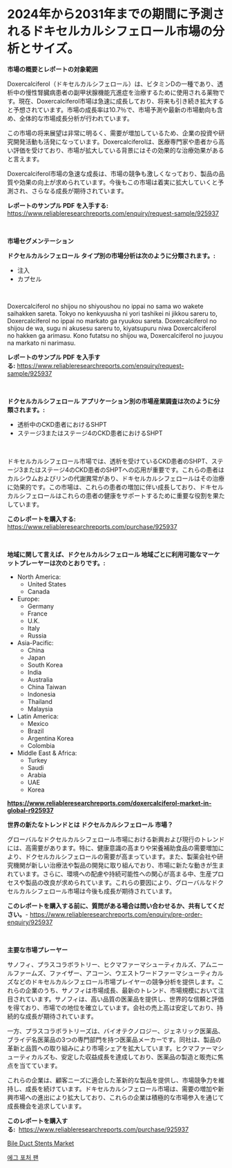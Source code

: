 <p><h1>2024年から2031年までの期間に予測されるドキセルカルシフェロール市場の分析とサイズ。</h1></p><p><strong>市場の概要とレポートの対象範囲</strong></p>
<p><p>Doxercalciferol（ドキセルカルシフェロール）は、ビタミンDの一種であり、透析中の慢性腎臓病患者の副甲状腺機能亢進症を治療するために使用される薬物です。現在、Doxercalciferol市場は急速に成長しており、将来も引き続き拡大すると予想されています。市場の成長率は10.7％で、市場予測や最新の市場動向も含め、全体的な市場成長分析が行われています。</p><p>この市場の将来展望は非常に明るく、需要が増加しているため、企業の投資や研究開発活動も活発になっています。Doxercalciferolは、医療専門家や患者から高い評価を受けており、市場が拡大している背景にはその効果的な治療効果があると言えます。</p><p>Doxercalciferol市場の急速な成長は、市場の競争も激しくなっており、製品の品質や効果の向上が求められています。今後もこの市場は着実に拡大していくと予測され、さらなる成長が期待されています。</p></p>
<p><strong>レポートのサンプル PDF を入手する:</strong> <a href="https://www.reliableresearchreports.com/enquiry/request-sample/925937">https://www.reliableresearchreports.com/enquiry/request-sample/925937</a></p>
<p>&nbsp;</p>
<p><strong>市場セグメンテーション</strong></p>
<p><strong>ドクセルカルシフェロール タイプ別の市場分析は次のように分類されます。:</strong></p>
<p><ul><li>注入</li><li>カプセル</li></ul></p>
<p>&nbsp;</p>
<p><p>Doxercalciferol no shijou no shiyoushou no ippai no sama wo wakete saihakken sareta. Tokyo no kenkyuusha ni yori tashikei ni jikkou sareru to, Doxercalciferol no ippai no markato ga ryuukou sareta. Doxercalciferol no shijou de wa, sugu ni akusesu sareru to, kiyatsupuru niwa Doxercalciferol no hakken ga arimasu. Kono futatsu no shijou wa, Doxercalciferol no juuyou na markato ni narimasu.</p></p>
<p><strong>レポートのサンプル PDF を入手する:</strong>&nbsp;<a href="https://www.reliableresearchreports.com/enquiry/request-sample/925937">https://www.reliableresearchreports.com/enquiry/request-sample/925937</a></p>
<p>&nbsp;</p>
<p><strong> ドクセルカルシフェロール アプリケーション別の市場産業調査は次のように分類されます。:</strong></p>
<p><ul><li>透析中のCKD患者におけるSHPT</li><li>ステージ3またはステージ4のCKD患者におけるSHPT</li></ul></p>
<p>&nbsp;</p>
<p><p>ドキセルカルシフェロール市場では、透析を受けているCKD患者のSHPT、ステージ3またはステージ4のCKD患者のSHPTへの応用が重要です。これらの患者はカルシウムおよびリンの代謝異常があり、ドキセルカルシフェロールはその治療に効果的です。この市場は、これらの患者の増加に伴い成長しており、ドキセルカルシフェロールはこれらの患者の健康をサポートするために重要な役割を果たしています。</p></p>
<p><strong>このレポートを購入する:</strong>&nbsp; <a href="https://www.reliableresearchreports.com/purchase/925937">https://www.reliableresearchreports.com/purchase/925937</a></p>
<p>&nbsp;</p>
<p><strong>地域に関して言えば、ドクセルカルシフェロール 地域ごとに利用可能なマーケットプレーヤーは次のとおりです。:</strong></p>
<p><ul>
    <li>
        North America:
        <ul>
            <li>United States</li>
            <li>Canada</li>
        </ul>
    </li>
    <li>
        Europe:
        <ul>
            <li>Germany</li>
            <li>France</li>
            <li>U.K.</li>
            <li>Italy</li>
            <li>Russia</li>
        </ul>
    </li>
    <li>
        Asia-Pacific:
        <ul>
            <li>China</li>
            <li>Japan</li>
            <li>South Korea</li>
            <li>India</li>
            <li>Australia</li>
            <li>China Taiwan</li>
            <li>Indonesia</li>
            <li>Thailand</li>
            <li>Malaysia</li>
        </ul>
    </li>
    <li>
        Latin America:
        <ul>
            <li>Mexico</li>
            <li>Brazil</li>
            <li>Argentina Korea</li>
            <li>Colombia</li>
        </ul>
    </li>
    <li>
        Middle East & Africa:
        <ul>
            <li>Turkey</li>
            <li>Saudi</li>
            <li>Arabia</li>
            <li>UAE</li>
            <li>Korea</li>
        </ul>
    </li>
    </ul></p>
<p><strong><a href="https://www.reliableresearchreports.com/doxercalciferol-market-in-global-r925937">https://www.reliableresearchreports.com/doxercalciferol-market-in-global-r925937</a></strong>&nbsp;</p>
<p><strong>世界の新たなトレンドとは ドクセルカルシフェロール 市場？</strong></p>
<p><p>グローバルなドクセルカルシフェロール市場における新興および現行のトレンドには、高需要があります。特に、健康意識の高まりや栄養補助食品の需要増加により、ドクセルカルシフェロールの需要が高まっています。また、製薬会社や研究機関が新しい治療法や製品の開発に取り組んでおり、市場に新たな動きが生まれています。さらに、環境への配慮や持続可能性への関心が高まる中、生産プロセスや製品の改良が求められています。これらの要因により、グローバルなドクセルカルシフェロール市場は今後も成長が期待されています。</p></p>
<p><strong>このレポートを購入する前に、質問がある場合は問い合わせるか、共有してください。</strong>- <a href="https://www.reliableresearchreports.com/enquiry/pre-order-enquiry/925937">https://www.reliableresearchreports.com/enquiry/pre-order-enquiry/925937</a></p>
<p>&nbsp;</p>
<p><strong>主要な市場プレーヤー</strong></p>
<p><p>サノフィ、プラスコラボラトリー、ヒクマファーマシューティカルズ、アムニールファームズ、ファイザー、アコーン、ウエストワードファーマシューティカルズなどのドキセルカルシフェロール市場プレイヤーの競争分析を提供します。これらの企業のうち、サノフィは市場成長、最新のトレンド、市場規模において注目されています。サノフィは、高い品質の医薬品を提供し、世界的な信頼と評価を得ており、市場での地位を確立しています。会社の売上高は安定しており、持続的な成長が期待されています。</p><p>一方、プラスコラボラトリーズは、バイオテクノロジー、ジェネリック医薬品、ブライデ名医薬品の3つの専門部門を持つ医薬品メーカーです。同社は、製品の革新と品質への取り組みにより市場シェアを拡大しています。ヒクマファーマシューティカルズも、安定した収益成長を達成しており、医薬品の製造と販売に焦点を当てています。</p><p>これらの企業は、顧客ニーズに適合した革新的な製品を提供し、市場競争力を維持し、成長を続けています。ドキセルカルシフェロール市場は、需要の増加や新興市場への進出により拡大しており、これらの企業は積極的な市場参入を通じて成長機会を追求しています。</p></p>
<p><strong>このレポートを購入する:</strong>&nbsp;&nbsp;<a href="https://www.reliableresearchreports.com/purchase/925937">https://www.reliableresearchreports.com/purchase/925937</a></p>
<p><p><a href="https://github.com/AKSHATREPORTPRIME/Market-Research-Report-List-4/blob/main/bile-duct-stents-market.md">Bile Duct Stents Market</a></p><p><a href="https://github.com/rsg307664904/Market-Research-Report-List-1/blob/main/984183021030.md">에그 포처 팬</a></p></p>